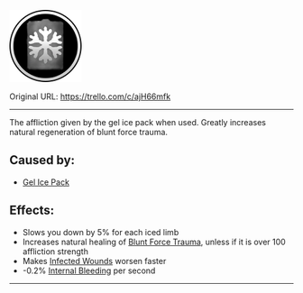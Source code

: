![iced.png\|200](./Chilled%20-%20Attachments/6804607ff0ff7074bd8dd3a2.png)

Original URL: https://trello.com/c/ajH66mfk

---

The affliction given by the gel ice pack when used. Greatly increases natural regeneration of blunt force trauma.

## Caused by:

- [Gel Ice Pack](../Items/Gel%20Ice%20Pack.md)

## Effects:

- Slows you down by 5% for each iced limb
- Increases natural healing of [Blunt Force Trauma]([Wounds](archived/Wounds.md) "‌"), unless if it is over 100 affliction strength
- Makes [Infected Wounds](Infected%20Wounds.md) worsen faster
- -0.2% [Internal Bleeding](../Torso/Internal%20Bleeding.md) per second

---

